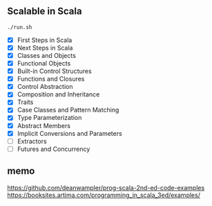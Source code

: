 ## Scalable in Scala

```
./run.sh
```

- [x] First Steps in Scala
- [x] Next Steps in Scala
- [x] Classes and Objects
- [x] Functional Objects
- [x] Built-in Control Structures
- [x] Functions and Closures
- [x] Control Abstraction
- [x] Composition and Inheritance
- [x] Traits
- [x] Case Classes and Pattern Matching
- [x] Type Parameterization
- [x] Abstract Members
- [x] Implicit Conversions and Parameters
- [ ] Extractors
- [ ] Futures and Concurrency

## memo

https://github.com/deanwampler/prog-scala-2nd-ed-code-examples
https://booksites.artima.com/programming_in_scala_3ed/examples/
